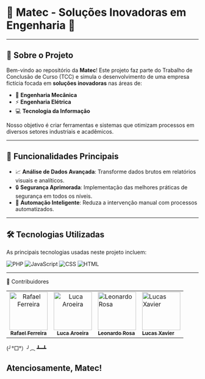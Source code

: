 # 🌟 **Matec - Soluções Inovadoras em Engenharia** 🌟


---

## 🏢 **Sobre o Projeto**

Bem-vindo ao repositório da **Matec**! Este projeto faz parte do Trabalho de Conclusão de Curso (TCC) e simula o desenvolvimento de uma empresa fictícia focada em **soluções inovadoras** nas áreas de:

- 🔧 **Engenharia Mecânica**
- ⚡ **Engenharia Elétrica**
- 💻 **Tecnologia da Informação**

Nosso objetivo é criar ferramentas e sistemas que otimizam processos em diversos setores industriais e acadêmicos.

---

## 🚀 **Funcionalidades Principais**

- 📈 **Análise de Dados Avançada**: Transforme dados brutos em relatórios visuais e analíticos.
- 🔒 **Segurança Aprimorada**: Implementação das melhores práticas de segurança em todos os níveis.
- 🤖 **Automação Inteligente**: Reduza a intervenção manual com processos automatizados.

---

## 🛠 **Tecnologias Utilizadas**

As principais tecnologias usadas neste projeto incluem:

![PHP](https://img.shields.io/badge/-PHP-777BB4?logo=php&logoColor=white&style=for-the-badge)
![JavaScript](https://img.shields.io/badge/-JavaScript-F7DF1E?logo=javascript&logoColor=black&style=for-the-badge)
![CSS](https://img.shields.io/badge/-CSS3-1572B6?logo=css3&logoColor=white&style=for-the-badge)
![HTML](https://img.shields.io/badge/-HTML5-E34F26?logo=html5&logoColor=white&style=for-the-badge)

---


👥 Contribuidores
<table> 
     <tr> 
          <td align="center"> 
               <a href="https://github.com/Rafa3lFerreira"> 
                    <img src="https://avatars.githubusercontent.com/Rafa3lFerreira" width="100px;" alt="Rafael Ferreira"/>
                    <br /> 
                    <sub>
                         <b>
                              Rafael Ferreira
                         </b>
                    </sub> 
               </a> 
          </td> 
          <td align="center"> 
               <a href="https://github.com/lucaaroeiracrv"> 
                    <img src="https://avatars.githubusercontent.com/lucaaroeiracrv" width="100px;" alt="Luca Aroeira"/> 
                    <br /> 
                    <sub>
                         <b>
                              Luca Aroeira
                         </b>
                    </sub> 
               </a> 
          </td>
          <td>
               <a href="https://github.com/leonardolimasrosa">
                    <img src="https://avatars.githubusercontent.com/leonardolimasrosa" width="100px;" alt="Leonardo Rosa"/> 
                    <br /> 
                    <sub>
                         <b>
                              Leonardo Rosa 
                         </b>
                    </sub> 
               </a> 
          </td> 
           <td>
               <a href="https://github.com/lucaxaviers">
                    <img src="https://avatars.githubusercontent.com/lucaxaviers" width="100px;" alt="Lucas Xavier"/> 
                    <br /> 
                    <sub>
                         <b>
                              Lucas Xavier 
                         </b>
                    </sub> 
               </a> 
          </td> 
     </tr> 
</table>


(╯°□°）╯︵ ┻━┻

## **Atenciosamente, Matec!**



     

